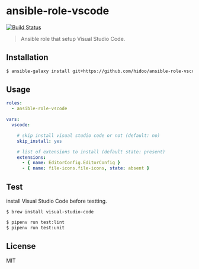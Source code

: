 # ansible-role-vscode

[![Build Status](https://travis-ci.org/hidoo/ansible-role-vscode.svg?branch=master)](https://travis-ci.org/hidoo/ansible-role-vscode)

> Ansible role that setup Visual Studio Code.

## Installation

```sh
$ ansible-galaxy install git+https://github.com/hidoo/ansible-role-vscode
```

## Usage

```yml
roles:
  - ansible-role-vscode

vars:
  vscode:

    # skip install visual studio code or not (default: no)
    skip_install: yes

    # list of extensions to install (default state: present)
    extensions:
      - { name: EditorConfig.EditorConfig }
      - { name: file-icons.file-icons, state: absent }
```

## Test

install Visual Studio Code before testting.

```
$ brew install visual-studio-code
```

```sh
$ pipenv run test:lint
$ pipenv run test:unit
```

## License

MIT
